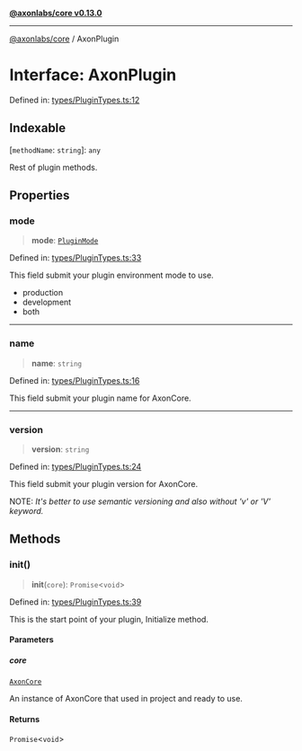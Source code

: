 [**@axonlabs/core v0.13.0**](../README.md)

***

[@axonlabs/core](../globals.md) / AxonPlugin

# Interface: AxonPlugin

Defined in: [types/PluginTypes.ts:12](https://github.com/AxonJsLabs/AxonJs/blob/407e35cea641a89da71a37171ebae2edf17c9012/src/types/PluginTypes.ts#L12)

## Indexable

\[`methodName`: `string`\]: `any`

Rest of plugin methods.

## Properties

### mode

> **mode**: [`PluginMode`](../type-aliases/PluginMode.md)

Defined in: [types/PluginTypes.ts:33](https://github.com/AxonJsLabs/AxonJs/blob/407e35cea641a89da71a37171ebae2edf17c9012/src/types/PluginTypes.ts#L33)

This field submit your plugin environment mode to use.

- production
- development
- both

***

### name

> **name**: `string`

Defined in: [types/PluginTypes.ts:16](https://github.com/AxonJsLabs/AxonJs/blob/407e35cea641a89da71a37171ebae2edf17c9012/src/types/PluginTypes.ts#L16)

This field submit your plugin name for AxonCore.

***

### version

> **version**: `string`

Defined in: [types/PluginTypes.ts:24](https://github.com/AxonJsLabs/AxonJs/blob/407e35cea641a89da71a37171ebae2edf17c9012/src/types/PluginTypes.ts#L24)

This field submit your plugin version for AxonCore.

NOTE:
*It's better to use semantic versioning and also without 'v' or 'V' keyword.*

## Methods

### init()

> **init**(`core`): `Promise`\<`void`\>

Defined in: [types/PluginTypes.ts:39](https://github.com/AxonJsLabs/AxonJs/blob/407e35cea641a89da71a37171ebae2edf17c9012/src/types/PluginTypes.ts#L39)

This is the start point of your plugin, Initialize method.

#### Parameters

##### core

[`AxonCore`](../classes/AxonCore.md)

An instance of AxonCore that used in project and ready to use.

#### Returns

`Promise`\<`void`\>
